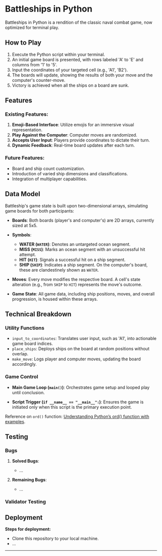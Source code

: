 # Battleships in Python

Battleships in Python is a rendition of the classic naval combat game, now optimized for terminal play.

## How to Play

1. Execute the Python script within your terminal.
2. An initial game board is presented, with rows labeled 'A' to 'E' and columns from '1' to '5'.
3. Input the coordinates of your targeted cell (e.g., 'A1', 'B2').
4. The boards will update, showing the results of both your move and the computer's counter-move.
5. Victory is achieved when all the ships on a board are sunk.

## Features

### Existing Features:

1. **Emoji-Based Interface**: Utilize emojis for an immersive visual representation.
2. **Play Against the Computer**: Computer moves are randomized.
3. **Accepts User Input**: Players provide coordinates to dictate their turn.
4. **Dynamic Feedback**: Real-time board updates after each turn.

### Future Features:

- Board and ship count customization.
- Introduction of varied ship dimensions and classifications.
- Integration of multiplayer capabilities.

## Data Model

Battleship's game state is built upon two-dimensional arrays, simulating game boards for both participants:

- **Boards**: Both boards (player's and computer's) are 2D arrays, currently sized at 5x5.
- **Symbols**:

  - **WATER (`WATER`)**: Denotes an untargeted ocean segment.
  - **MISS (`MISS`)**: Marks an ocean segment with an unsuccessful hit attempt.
  - **HIT (`HIT`)**: Signals a successful hit on a ship segment.
  - **SHIP (`SHIP`)**: Indicates a ship segment. On the computer's board, these are clandestinely shown as `WATER`.

- **Moves**: Every move modifies the respective board. A cell's state alteration (e.g., from `SHIP` to `HIT`) represents the move's outcome.

- **Game State**: All game data, including ship positions, moves, and overall progression, is housed within these arrays.

## Technical Breakdown

### Utility Functions

- `input_to_coordinates`: Translates user input, such as 'A1', into actionable game board indices.
- `place_ships`: Deploys ships on the board at random positions without overlap.
- `make_move`: Logs player and computer moves, updating the board accordingly.

### Game Control

- **Main Game Loop (`main()`)**: Orchestrates game setup and looped play until conclusion.

- **Script Trigger (`if __name__ == "__main__":`)**: Ensures the game is initiated only when this script is the primary execution point.

Reference on `ord()` function: [Understanding Python’s ord() function with examples](https://betterprogramming.pub/understanding-pythons-ord-function-7fd9518ed457).

## Testing

### Bugs

1. **Solved Bugs**:

   - ...

2. **Remaining Bugs**:
   - ...

### Validator Testing

## Deployment

**Steps for deployment:**

- Clone this repository to your local machine.
- ...

---
